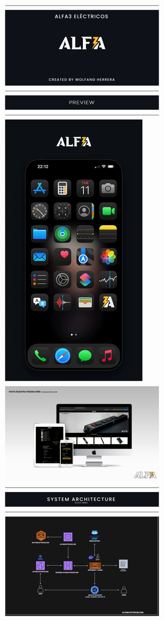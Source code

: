 
---

![](docs/Welcome-README.jpg)

---

[![](docs/Preview-README.jpg)](https://alfa3electricos.com)

---

![](https://raw.githubusercontent.com/WolfangHerrera/IONIC-ALFA3-APP/refs/heads/master/docs/Preview.gif)

![](docs/Devices-README.jpg)

---

[![](docs/Architecture-README.jpg)](https://github.com/WolfangHerrera/ANGULAR-NTTDATA-CLIENT)

---

![](docs/Architecture-IMG-README.jpg)

